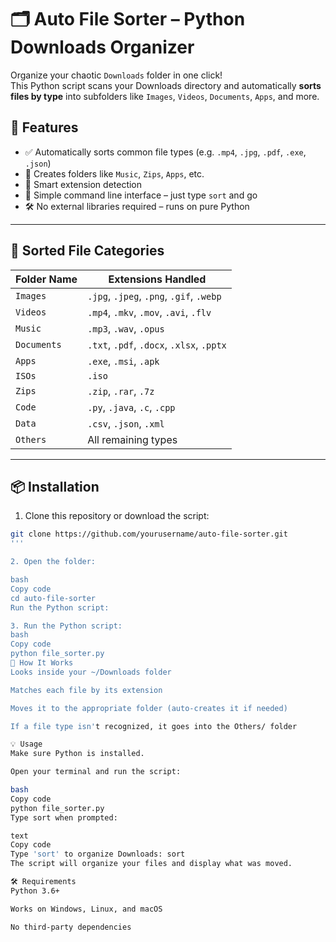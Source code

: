 # 🗂️ Auto File Sorter – Python Downloads Organizer

Organize your chaotic `Downloads` folder in one click!  
This Python script scans your Downloads directory and automatically **sorts files by type** into subfolders like `Images`, `Videos`, `Documents`, `Apps`, and more.

## 🚀 Features

- ✅ Automatically sorts common file types (e.g. `.mp4`, `.jpg`, `.pdf`, `.exe`, `.json`)
- 📂 Creates folders like `Music`, `Zips`, `Apps`, etc.
- 🧠 Smart extension detection
- 🧪 Simple command line interface – just type `sort` and go
- 🛠️ No external libraries required – runs on pure Python

---

## 📁 Sorted File Categories

| Folder Name | Extensions Handled |
|-------------|--------------------|
| `Images`    | `.jpg`, `.jpeg`, `.png`, `.gif`, `.webp` |
| `Videos`    | `.mp4`, `.mkv`, `.mov`, `.avi`, `.flv` |
| `Music`     | `.mp3`, `.wav`, `.opus` |
| `Documents` | `.txt`, `.pdf`, `.docx`, `.xlsx`, `.pptx` |
| `Apps`      | `.exe`, `.msi`, `.apk` |
| `ISOs`      | `.iso` |
| `Zips`      | `.zip`, `.rar`, `.7z` |
| `Code`      | `.py`, `.java`, `.c`, `.cpp` |
| `Data`      | `.csv`, `.json`, `.xml` |
| `Others`    | All remaining types |

---

## 📦 Installation

1. Clone this repository or download the script:

```bash
git clone https://github.com/yourusername/auto-file-sorter.git
'''

2. Open the folder:

bash
Copy code
cd auto-file-sorter
Run the Python script:

3. Run the Python script:
bash
Copy code
python file_sorter.py
🧠 How It Works
Looks inside your ~/Downloads folder

Matches each file by its extension

Moves it to the appropriate folder (auto-creates it if needed)

If a file type isn't recognized, it goes into the Others/ folder

💡 Usage
Make sure Python is installed.

Open your terminal and run the script:

bash
Copy code
python file_sorter.py
Type sort when prompted:

text
Copy code
Type 'sort' to organize Downloads: sort
The script will organize your files and display what was moved.

🛠️ Requirements
Python 3.6+

Works on Windows, Linux, and macOS

No third-party dependencies

